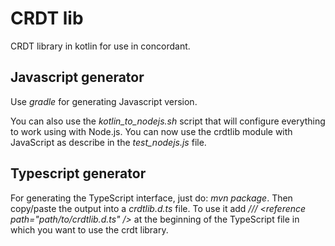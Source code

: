 # CRDT lib

CRDT library in kotlin for use in concordant.

## Javascript generator

Use _gradle_ for generating Javascript version.

You can also use the *kotlin_to_nodejs.sh* script that will configure everything to work using with
Node.js. You can now use the crdtlib module with JavaScript as describe in the *test_nodejs.js*
file.

## Typescript generator

For generating the TypeScript interface, just do: _mvn package_. Then copy/paste the output into a
_crdtlib.d.ts_ file. To use it add _/// \<reference path="path/to/crdtlib.d.ts" />_ at the
beginning of the TypeScript file in which you want to use the crdt library.

